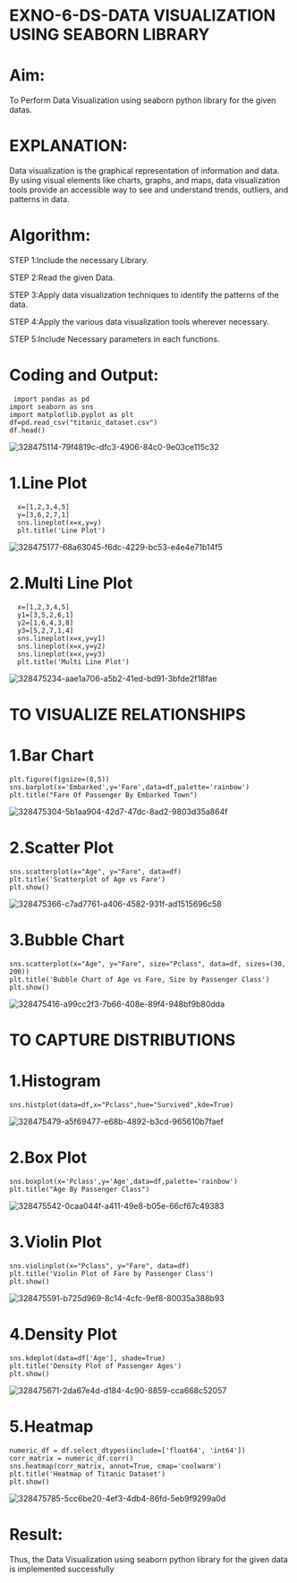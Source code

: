 # EXNO-6-DS-DATA VISUALIZATION USING SEABORN LIBRARY

# Aim:
  To Perform Data Visualization using seaborn python library for the given datas.

# EXPLANATION:
Data visualization is the graphical representation of information and data. By using visual elements like charts, graphs, and maps, data visualization tools provide an accessible way to see and understand trends, outliers, and patterns in data.

# Algorithm:
STEP 1:Include the necessary Library.

STEP 2:Read the given Data.

STEP 3:Apply data visualization techniques to identify the patterns of the data.

STEP 4:Apply the various data visualization tools wherever necessary.

STEP 5:Include Necessary parameters in each functions.

# Coding and Output:
     import pandas as pd
    import seaborn as sns
    import matplotlib.pyplot as plt
    df=pd.read_csv("titanic_dataset.csv")
    df.head()

![328475114-79f4819c-dfc3-4906-84c0-9e03ce115c32](https://github.com/user-attachments/assets/80466d15-4efa-4fb5-bd05-3007062fc92f)


# 1.Line Plot

      x=[1,2,3,4,5]
      y=[3,6,2,7,1]
      sns.lineplot(x=x,y=y)
      plt.title('Line Plot')

![328475177-68a63045-f6dc-4229-bc53-e4e4e71b14f5](https://github.com/user-attachments/assets/9c7d6462-e5eb-4836-a4b5-7375f5f95ac8)

# 2.Multi Line Plot

      x=[1,2,3,4,5]
      y1=[3,5,2,6,1]
      y2=[1,6,4,3,8]
      y3=[5,2,7,1,4]
      sns.lineplot(x=x,y=y1)
      sns.lineplot(x=x,y=y2)
      sns.lineplot(x=x,y=y3)
      plt.title('Multi Line Plot')
![328475234-aae1a706-a5b2-41ed-bd91-3bfde2f18fae](https://github.com/user-attachments/assets/b41a74c9-7a0d-440b-936f-d5f69a92db7d)



# TO VISUALIZE RELATIONSHIPS
# 1.Bar Chart
    
    plt.figure(figsize=(8,5))
    sns.barplot(x='Embarked',y='Fare',data=df,palette='rainbow')
    plt.title("Fare Of Passenger By Embarked Town")

![328475304-5b1aa904-42d7-47dc-8ad2-9803d35a864f](https://github.com/user-attachments/assets/5b96c062-0d87-4e71-aa95-0ca80823f4c2)

# 2.Scatter Plot
    
    sns.scatterplot(x="Age", y="Fare", data=df)
    plt.title('Scatterplot of Age vs Fare')
    plt.show()
![328475366-c7ad7761-a406-4582-931f-ad1515696c58](https://github.com/user-attachments/assets/0d025f19-6acb-4c3e-9fe2-9a4da7c6db58)


# 3.Bubble Chart

    sns.scatterplot(x="Age", y="Fare", size="Pclass", data=df, sizes=(30, 200))
    plt.title('Bubble Chart of Age vs Fare, Size by Passenger Class')
    plt.show()
![328475416-a99cc2f3-7b66-408e-89f4-948bf9b80dda](https://github.com/user-attachments/assets/3dec9324-bd6e-4206-acac-6b32307bfbbc)


# TO CAPTURE DISTRIBUTIONS
# 1.Histogram
    
    sns.histplot(data=df,x="Pclass",hue="Survived",kde=True)

![328475479-a5f69477-e68b-4892-b3cd-965610b7faef](https://github.com/user-attachments/assets/ca693f14-585c-4725-b6de-4293c36bd8a5)

# 2.Box Plot
    
    sns.boxplot(x='Pclass',y='Age',data=df,palette='rainbow')
    plt.title("Age By Passenger Class")

![328475542-0caa044f-a411-49e8-b05e-66cf67c49383](https://github.com/user-attachments/assets/ac143f76-c43f-4aaa-9420-0799d976699a)

# 3.Violin Plot

    sns.violinplot(x="Pclass", y="Fare", data=df)
    plt.title('Violin Plot of Fare by Passenger Class')
    plt.show()
![328475591-b725d969-8c14-4cfc-9ef8-80035a388b93](https://github.com/user-attachments/assets/c85bdb6b-cbb1-44ac-933c-ff9a8ff04502)


# 4.Density Plot

    sns.kdeplot(data=df['Age'], shade=True)
    plt.title('Density Plot of Passenger Ages')
    plt.show()
![328475671-2da67e4d-d184-4c90-8859-cca668c52057](https://github.com/user-attachments/assets/8577a83e-8187-4696-b9af-e1866502a149)


# 5.Heatmap

    numeric_df = df.select_dtypes(include=['float64', 'int64'])
    corr_matrix = numeric_df.corr()
    sns.heatmap(corr_matrix, annot=True, cmap='coolwarm')
    plt.title('Heatmap of Titanic Dataset')
    plt.show()
![328475785-5cc6be20-4ef3-4db4-86fd-5eb9f9299a0d](https://github.com/user-attachments/assets/f6832c3d-c2b9-4f25-ba38-5764c3f215ce)


# Result:
 Thus, the Data Visualization using seaborn python library for the given data is implemented successfully
